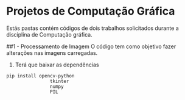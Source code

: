# Projetos de Computação Gráfica

Estás pastas contém códigos de dois trabalhos solicitados durante a disciplina de Computação gráfica.

##1 - Processamento de Imagem
O código tem como objetivo fazer alterações nas imagens carregadas.
1. Terá que baixar as dependências
```
pip install opencv-python
                tkinter
                numpy
                PIL

